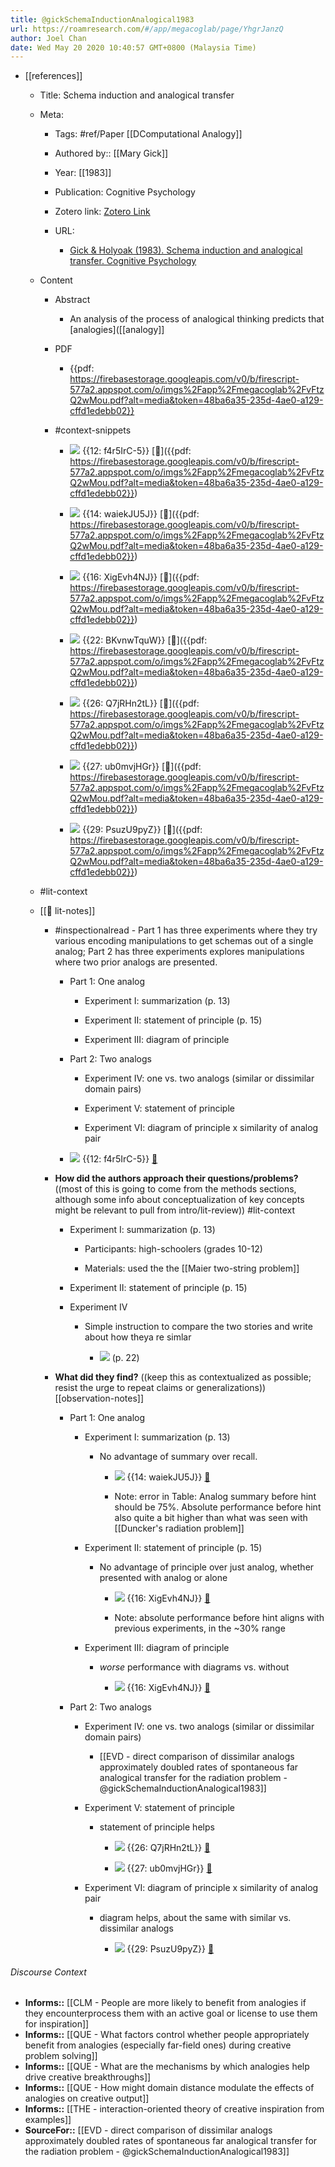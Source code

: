 ```yaml
---
title: @gickSchemaInductionAnalogical1983
url: https://roamresearch.com/#/app/megacoglab/page/YhgrJanzQ
author: Joel Chan
date: Wed May 20 2020 10:40:57 GMT+0800 (Malaysia Time)
---
```


- [[references]]

    - Title: Schema induction and analogical transfer

    - Meta:

        - Tags: #ref/Paper [[DComputational Analogy]]

        - Authored by:: [[Mary Gick]]

        - Year: [[1983]]

        - Publication: Cognitive Psychology

        - Zotero link: [Zotero Link](zotero://select/items/7_IFZ6Y62V)

        - URL:

            - [Gick & Holyoak (1983). Schema induction and analogical transfer. Cognitive Psychology](undefined)

    - Content

        - Abstract

            - An analysis of the process of analogical thinking predicts that [analogies]([[analogy]]

        - PDF

            - {{pdf: https://firebasestorage.googleapis.com/v0/b/firescript-577a2.appspot.com/o/imgs%2Fapp%2Fmegacoglab%2FvFtzQ2wMou.pdf?alt=media&token=48ba6a35-235d-4ae0-a129-cffd1edebb02}}

        - #context-snippets

            - ![](https://firebasestorage.googleapis.com/v0/b/roampdf.appspot.com/o/public%2Fimages%2F1615924675131.png?alt=media&token=8d97d86d-fe9d-4c5d-a83a-06e61522ea5e) {{12: f4r5IrC-5}} [📑]({{pdf: https://firebasestorage.googleapis.com/v0/b/firescript-577a2.appspot.com/o/imgs%2Fapp%2Fmegacoglab%2FvFtzQ2wMou.pdf?alt=media&token=48ba6a35-235d-4ae0-a129-cffd1edebb02}})

            - ![](https://firebasestorage.googleapis.com/v0/b/roampdf.appspot.com/o/public%2Fimages%2F1615924995150.png?alt=media&token=3ce40681-0627-41a3-952d-b5c7deb596ba) {{14: waiekJU5J}} [📑]({{pdf: https://firebasestorage.googleapis.com/v0/b/firescript-577a2.appspot.com/o/imgs%2Fapp%2Fmegacoglab%2FvFtzQ2wMou.pdf?alt=media&token=48ba6a35-235d-4ae0-a129-cffd1edebb02}})

            - ![](https://firebasestorage.googleapis.com/v0/b/roampdf.appspot.com/o/public%2Fimages%2F1615925074774.png?alt=media&token=d0d7dc5a-94e9-4a86-86cf-d024106109e2) {{16: XigEvh4NJ}} [📑]({{pdf: https://firebasestorage.googleapis.com/v0/b/firescript-577a2.appspot.com/o/imgs%2Fapp%2Fmegacoglab%2FvFtzQ2wMou.pdf?alt=media&token=48ba6a35-235d-4ae0-a129-cffd1edebb02}})

            - ![](https://firebasestorage.googleapis.com/v0/b/roampdf.appspot.com/o/public%2Fimages%2F1615925281102.png?alt=media&token=65c5b6ca-45d2-4ae5-9533-3ac13193bbc7) {{22: BKvnwTquW}} [📑]({{pdf: https://firebasestorage.googleapis.com/v0/b/firescript-577a2.appspot.com/o/imgs%2Fapp%2Fmegacoglab%2FvFtzQ2wMou.pdf?alt=media&token=48ba6a35-235d-4ae0-a129-cffd1edebb02}})

            - ![](https://firebasestorage.googleapis.com/v0/b/roampdf.appspot.com/o/public%2Fimages%2F1615925414927.png?alt=media&token=ff5418eb-5ab8-401c-8478-92ed10a050b5) {{26: Q7jRHn2tL}} [📑]({{pdf: https://firebasestorage.googleapis.com/v0/b/firescript-577a2.appspot.com/o/imgs%2Fapp%2Fmegacoglab%2FvFtzQ2wMou.pdf?alt=media&token=48ba6a35-235d-4ae0-a129-cffd1edebb02}})

            - ![](https://firebasestorage.googleapis.com/v0/b/roampdf.appspot.com/o/public%2Fimages%2F1615925543964.png?alt=media&token=33f5af95-555c-455c-b930-957aae0481dd) {{27: ub0mvjHGr}} [📑]({{pdf: https://firebasestorage.googleapis.com/v0/b/firescript-577a2.appspot.com/o/imgs%2Fapp%2Fmegacoglab%2FvFtzQ2wMou.pdf?alt=media&token=48ba6a35-235d-4ae0-a129-cffd1edebb02}})

            - ![](https://firebasestorage.googleapis.com/v0/b/roampdf.appspot.com/o/public%2Fimages%2F1615925614600.png?alt=media&token=a7849525-3a41-457f-8058-d58f116375dc) {{29: PsuzU9pyZ}} [📑]({{pdf: https://firebasestorage.googleapis.com/v0/b/firescript-577a2.appspot.com/o/imgs%2Fapp%2Fmegacoglab%2FvFtzQ2wMou.pdf?alt=media&token=48ba6a35-235d-4ae0-a129-cffd1edebb02}})

    - #lit-context

    - [[📝 lit-notes]]

        - #inspectionalread - Part 1 has three experiments where they try various encoding manipulations to get schemas out of a single analog; Part 2 has three experiments explores manipulations where two prior analogs are presented.

            - Part 1: One analog

                - Experiment I: summarization (p. 13)

                - Experiment II: statement of principle (p. 15)

                - Experiment III: diagram of principle

            - Part 2: Two analogs

                - Experiment IV: one vs. two analogs (similar or dissimilar domain pairs)

                - Experiment V: statement of principle

                - Experiment VI: diagram of principle x similarity of analog pair

            - ![](https://firebasestorage.googleapis.com/v0/b/roampdf.appspot.com/o/public%2Fimages%2F1615924675131.png?alt=media&token=8d97d86d-fe9d-4c5d-a83a-06e61522ea5e) {{12: f4r5IrC-5}} [📑](((Yrmq2gVg-)))

        - **How did the authors approach their questions/problems?** ((most of this is going to come from the methods sections, although some info about conceptualization of key concepts might be relevant to pull from intro/lit-review)) #lit-context

            - Experiment I: summarization (p. 13)

                - Participants: high-schoolers (grades 10-12)

                - Materials: used the the [[Maier two-string problem]]

            - Experiment II: statement of principle (p. 15)

            - Experiment IV

                - Simple instruction to compare the two stories and write about how theya re simlar

                    - ![](https://firebasestorage.googleapis.com/v0/b/firescript-577a2.appspot.com/o/imgs%2Fapp%2Fmegacoglab%2FomgzuqaYto.png?alt=media&token=20c3d9fe-0103-4ccb-9312-d12c55940015) (p. 22)

        - **What did they find?** ((keep this as contextualized as possible; resist the urge to repeat claims or generalizations)) [[observation-notes]]

            - Part 1: One analog

                - Experiment I: summarization (p. 13)

                    - No advantage of summary over recall.

                        - ![](https://firebasestorage.googleapis.com/v0/b/roampdf.appspot.com/o/public%2Fimages%2F1615924995150.png?alt=media&token=3ce40681-0627-41a3-952d-b5c7deb596ba) {{14: waiekJU5J}} [📑](((Yrmq2gVg-)))

                        - Note: error in Table: Analog summary before hint should be 75%. Absolute performance before hint also quite a bit higher than what was seen with [[Duncker's radiation problem]]

                - Experiment II: statement of principle (p. 15)

                    - No advantage of principle over just analog, whether presented with analog or alone

                        - ![](https://firebasestorage.googleapis.com/v0/b/roampdf.appspot.com/o/public%2Fimages%2F1615925074774.png?alt=media&token=d0d7dc5a-94e9-4a86-86cf-d024106109e2) {{16: XigEvh4NJ}} [📑](((Yrmq2gVg-)))

                        - Note: absolute performance before hint aligns with previous experiments, in the ~30% range

                - Experiment III: diagram of principle

                    - *worse* performance with diagrams vs. without

                        - ![](https://firebasestorage.googleapis.com/v0/b/roampdf.appspot.com/o/public%2Fimages%2F1615925074774.png?alt=media&token=d0d7dc5a-94e9-4a86-86cf-d024106109e2) {{16: XigEvh4NJ}} [📑](((Yrmq2gVg-)))

            - Part 2: Two analogs

                - Experiment IV: one vs. two analogs (similar or dissimilar domain pairs)

                    - [[EVD - direct comparison of dissimilar analogs approximately doubled rates of spontaneous far analogical transfer for the radiation problem - @gickSchemaInductionAnalogical1983]]

                - Experiment V: statement of principle

                    - statement of principle helps

                        - ![](https://firebasestorage.googleapis.com/v0/b/roampdf.appspot.com/o/public%2Fimages%2F1615925414927.png?alt=media&token=ff5418eb-5ab8-401c-8478-92ed10a050b5) {{26: Q7jRHn2tL}} [📑](((Yrmq2gVg-)))

                        - ![](https://firebasestorage.googleapis.com/v0/b/roampdf.appspot.com/o/public%2Fimages%2F1615925543964.png?alt=media&token=33f5af95-555c-455c-b930-957aae0481dd) {{27: ub0mvjHGr}} [📑](((Yrmq2gVg-)))

                - Experiment VI: diagram of principle x similarity of analog pair

                    - diagram helps, about the same with similar vs. dissimilar analogs

                        - ![](https://firebasestorage.googleapis.com/v0/b/roampdf.appspot.com/o/public%2Fimages%2F1615925614600.png?alt=media&token=a7849525-3a41-457f-8058-d58f116375dc) {{29: PsuzU9pyZ}} [📑](((Yrmq2gVg-)))

###### Discourse Context

- **Informs::** [[CLM - People are more likely to benefit from analogies if they encounterprocess them with an active goal or license to use them for inspiration]]
- **Informs::** [[QUE - What factors control whether people appropriately benefit from analogies (especially far-field ones) during creative problem solving]]
- **Informs::** [[QUE - What are the mechanisms by which analogies help drive creative breakthroughs]]
- **Informs::** [[QUE - How might domain distance modulate the effects of analogies on creative output]]
- **Informs::** [[THE - interaction-oriented theory of creative inspiration from examples]]
- **SourceFor::** [[EVD - direct comparison of dissimilar analogs approximately doubled rates of spontaneous far analogical transfer for the radiation problem - @gickSchemaInductionAnalogical1983]]
